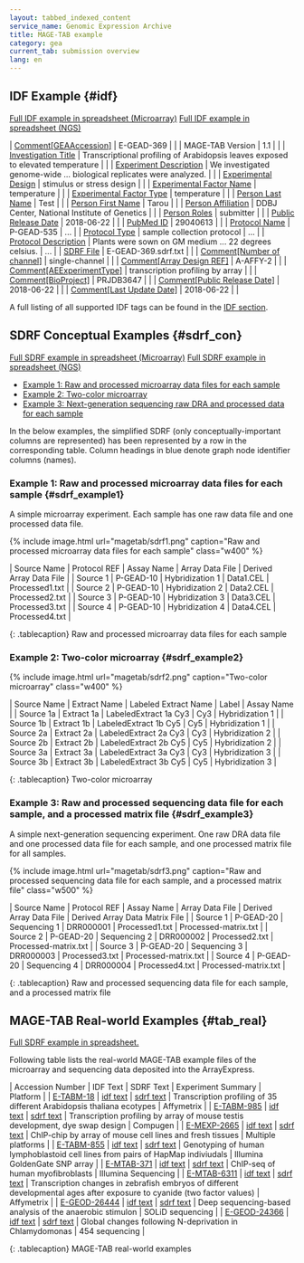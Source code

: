 ```yaml
---
layout: tabbed_indexed_content
service_name: Genomic Expression Archive
title: MAGE-TAB example
category: gea
current_tab: submission overview
lang: en
---
```


## IDF Example  {#idf}

[Full IDF example in spreadsheet (Microarray)](https://docs.google.com/spreadsheets/d/1y6pwWBUgz2XJ2l_78k56B-1Hnia116JtYrZJunsT38U/edit#gid=0)
[Full IDF example in spreadsheet (NGS)](https://docs.google.com/spreadsheets/d/1-KG-8f1ZyuCX056H-TB3MwGFFkpt8tmKXJu8NxWy4PQ/edit#gid=30173120)

| [Comment\[GEAAccession\]](/gea/metadata-e.html#Comment_idf)               | E-GEAD-369                                                                      |     |
| MAGE-TAB Version                                                          | 1.1                                                                             |     |
| [Investigation Title](/gea/metadata-e.html#Investigation_Title)           | Transcriptional profiling of Arabidopsis leaves exposed to elevated temperature |     |
| [Experiment Description](/gea/metadata-e.html#Experiment_Description)     | We investigated genome-wide ... biological replicates were analyzed.            |     |
| [Experimental Design](/gea/metadata-e.html#Experimental_Design)           | stimulus or stress design                                                       |     |
| [Experimental Factor Name](/gea/metadata-e.html#Experimental_Factor_Name) | temperature                                                                     |     |
| [Experimental Factor Type](/gea/metadata-e.html#Experimental_Factor_Type) | temperature                                                                     |     |
| [Person Last Name](/gea/metadata-e.html#Person_Last_Name)                 | Test                                                                            |     |
| [Person First Name](/gea/metadata-e.html#Person_First_Name)               | Tarou                                                                           |     |
| [Person Affiliation](/gea/metadata-e.html#Person_Affiliation)             | DDBJ Center, National Institute of Genetics                                     |     |
| [Person Roles](/gea/metadata-e.html#Person_Roles)                         | submitter                                                                       |     |
| [Public Release Date](/gea/metadata-e.html#Public_Release_Date)           | 2018-06-22                                                                      |     |
| [PubMed ID](/gea/metadata-e.html#PubMed_ID)                               | 29040613                                                                        |     |
| [Protocol Name](/gea/metadata-e.html#Protocol_Name)                       | P-GEAD-535                                                                      | ... |
| [Protocol Type](/gea/metadata-e.html#Protocol_Type)                       | sample collection protocol                                                      | ... |
| [Protocol Description](/gea/metadata-e.html#Protocol_Description)         | Plants were sown on GM medium ... 22 degrees celsius.                           | ... |
| [SDRF File](/gea/metadata-e.html#SDRF_File)                               | E-GEAD-369.sdrf.txt                                                             |     |
| [Comment\[Number of channel\]](/gea/metadata-e.html#Comment_idf)          | single-channel                                                                  |     |
| [Comment\[Array Design REF\]](/gea/metadata-e.html#Comment_idf)           | A-AFFY-2                                                                        |     |
| [Comment\[AEExperimentType\]](/gea/metadata-e.html#Comment_idf)           | transcription profiling by array                                                |     |
| [Comment\[BioProject\]](/gea/metadata-e.html#Comment_idf)                 | PRJDB3647                                                                       |     |
| [Comment\[Public Release Date\]](/gea/metadata-e.html#Comment_idf)        | 2018-06-22                                                                      |     |
| [Comment\[Last Update Date\]](/gea/metadata-e.html#Comment_idf)           | 2018-06-22                                                                      |     |


A full listing of all supported IDF tags can be found in the [IDF section](metadata-e.html#idf).

## SDRF Conceptual Examples  {#sdrf_con}

[Full SDRF example in spreadsheet (Microarray)](https://docs.google.com/spreadsheets/d/1y6pwWBUgz2XJ2l_78k56B-1Hnia116JtYrZJunsT38U/edit#gid=657626667)
[Full SDRF example in spreadsheet (NGS)](https://docs.google.com/spreadsheets/d/1-KG-8f1ZyuCX056H-TB3MwGFFkpt8tmKXJu8NxWy4PQ/edit#gid=513795053)

  - [Example 1: Raw and processed microarray data files for each
    sample](#sdrf_example1)
  - [Example 2: Two-color microarray](#sdrf_example2)
  - [Example 3: Next-generation sequencing raw DRA and processed data
    for each sample](#sdrf_example3)


In the below examples, the simplified SDRF (only conceptually-important
columns are represented) has been represented by a row in the
corresponding table. Column headings in blue denote graph node
identifier columns (names).


### Example 1: Raw and processed microarray data files for each sample  {#sdrf_example1}

A simple microarray experiment. Each sample has one raw data file and
one processed data file.


{% include image.html url="magetab/sdrf1.png" caption="Raw and processed microarray data files for each sample" class="w400" %}


| Source Name | Protocol REF | Assay Name      | Array Data File | Derived Array Data File |
| Source 1    | P-GEAD-10    | Hybridization 1 | Data1.CEL       | Processed1.txt          |
| Source 2    | P-GEAD-10    | Hybridization 2 | Data2.CEL       | Processed2.txt          |
| Source 3    | P-GEAD-10    | Hybridization 3 | Data3.CEL       | Processed3.txt          |
| Source 4    | P-GEAD-10    | Hybridization 4 | Data4.CEL       | Processed4.txt          |

{: .tablecaption}
Raw and processed microarray data files for each sample

### Example 2: Two-color microarray  {#sdrf_example2}


{% include image.html url="magetab/sdrf2.png" caption="Two-color microarray" class="w400" %}


| Source Name | Extract Name | Labeled Extract Name  | Label | Assay Name      |
| Source 1a   | Extract 1a   | LabeledExtract 1a Cy3 | Cy3   | Hybridization 1 |
| Source 1b   | Extract 1b   | LabeledExtract 1b Cy5 | Cy5   | Hybridization 1 |
| Source 2a   | Extract 2a   | LabeledExtract 2a Cy3 | Cy3   | Hybridization 2 |
| Source 2b   | Extract 2b   | LabeledExtract 2b Cy5 | Cy5   | Hybridization 2 |
| Source 3a   | Extract 3a   | LabeledExtract 3a Cy3 | Cy3   | Hybridization 3 |
| Source 3b   | Extract 3b   | LabeledExtract 3b Cy5 | Cy5   | Hybridization 3 |

{: .tablecaption}
Two-color microarray

### Example 3: Raw and processed sequencing data file for each sample, and a processed matrix file   {#sdrf_example3}

A simple next-generation sequencing experiment. One raw DRA data file
and one processed data file for each sample, and one processed matrix
file for all samples.


{% include image.html url="magetab/sdrf3.png" caption="Raw and processed sequencing data file for each sample, and a processed matrix file" class="w500" %}


| Source Name | Protocol REF | Assay Name   | Array Data File | Derived Array Data File | Derived Array Data Matrix File |
| Source 1    | P-GEAD-20    | Sequencing 1 | DRR000001       | Processed1.txt          | Processed-matrix.txt           |
| Source 2    | P-GEAD-20    | Sequencing 2 | DRR000002       | Processed2.txt          | Processed-matrix.txt           |
| Source 3    | P-GEAD-20    | Sequencing 3 | DRR000003       | Processed3.txt          | Processed-matrix.txt           |
| Source 4    | P-GEAD-20    | Sequencing 4 | DRR000004       | Processed4.txt          | Processed-matrix.txt           |

{: .tablecaption}
Raw and processed sequencing data file for each sample, and a processed
matrix file


## MAGE-TAB Real-world Examples  {#tab_real}

[Full SDRF example in
spreadsheet.](https://docs.google.com/spreadsheets/d/1y6pwWBUgz2XJ2l_78k56B-1Hnia116JtYrZJunsT38U/edit#gid=657626667)

Following table lists the real-world MAGE-TAB example files of the
microarray and sequencing data deposited into the ArrayExpress.


| Accession Number                                                            | IDF Text                                                                               | SDRF Text                                                                                | Experiment Summary                                                                                                       | Platform                      |
| [E-TABM-18](https://www.ebi.ac.uk/arrayexpress/experiments/E-TABM-18)       | [idf text](https://www.ebi.ac.uk/arrayexpress/files/E-TABM-18/E-TABM-18.idf.txt)       | [sdrf text](https://www.ebi.ac.uk/arrayexpress/files/E-TABM-18/E-TABM-18.sdrf.txt)       | Transcription profiling of 35 different Arabidopsis thaliana ecotypes                                                    | Affymetrix                    |
| [E-TABM-985](https://www.ebi.ac.uk/arrayexpress/experiments/E-TABM-985)     | [idf text](https://www.ebi.ac.uk/arrayexpress/files/E-TABM-985/E-TABM-985.idf.txt)     | [sdrf text](https://www.ebi.ac.uk/arrayexpress/files/E-TABM-985/E-TABM-985.sdrf.txt)     | Transcription profiling by array of mouse testis development, dye swap design                                            | Compugen                      |
| [E-MEXP-2665](https://www.ebi.ac.uk/arrayexpress/experiments/E-MEXP-2665)   | [idf text](https://www.ebi.ac.uk/arrayexpress/files/E-MEXP-2665/E-MEXP-2665.idf.txt)   | [sdrf text](https://www.ebi.ac.uk/arrayexpress/files/E-MEXP-2665/E-MEXP-2665.sdrf.txt)   | ChIP-chip by array of mouse cell lines and fresh tissues                                                                 | Multiple platforms            |
| [E-TABM-855](https://www.ebi.ac.uk/arrayexpress/experiments/E-TABM-855)     | [idf text](https://www.ebi.ac.uk/arrayexpress/files/E-TABM-855/E-TABM-855.idf.txt)     | [sdrf text](https://www.ebi.ac.uk/arrayexpress/files/E-TABM-855/E-TABM-855.sdrf.txt)     | Genotyping of human lymphoblastoid cell lines from pairs of HapMap indiviudals                                           | Illumina GoldenGate SNP array |
| [E-MTAB-371](https://www.ebi.ac.uk/arrayexpress/experiments/E-MTAB-371)     | [idf text](https://www.ebi.ac.uk/arrayexpress/files/E-MTAB-371/E-MTAB-371.idf.txt)     | [sdrf text](https://www.ebi.ac.uk/arrayexpress/files/E-MTAB-371/E-MTAB-371.sdrf.txt)     | ChIP-seq of human myofibroblasts                                                                                         | Illumina Sequencing           |
| [E-MTAB-6311](https://www.ebi.ac.uk/arrayexpress/experiments/E-MTAB-6311)   | [idf text](https://www.ebi.ac.uk/arrayexpress/files/E-MTAB-6311/E-MTAB-6311.idf.txt)   | [sdrf text](https://www.ebi.ac.uk/arrayexpress/files/E-MTAB-6311/E-MTAB-6311.sdrf.txt)   | Transcription changes in zebrafish embryos of different developmental ages after exposure to cyanide (two factor values) | Affymetrix                    |
| [E-GEOD-26444](https://www.ebi.ac.uk/arrayexpress/experiments/E-GEOD-26444) | [idf text](https://www.ebi.ac.uk/arrayexpress/files/E-GEOD-26444/E-GEOD-26444.idf.txt) | [sdrf text](https://www.ebi.ac.uk/arrayexpress/files/E-GEOD-26444/E-GEOD-26444.sdrf.txt) | Deep sequencing-based analysis of the anaerobic stimulon                                                                 | SOLiD sequencing              |
| [E-GEOD-24366](https://www.ebi.ac.uk/arrayexpress/experiments/E-GEOD-24366) | [idf text](https://www.ebi.ac.uk/arrayexpress/files/E-GEOD-24366/E-GEOD-24366.idf.txt) | [sdrf text](https://www.ebi.ac.uk/arrayexpress/files/E-GEOD-24366/E-GEOD-24366.sdrf.txt) | Global changes following N-deprivation in Chlamydomonas                                                                  | 454 sequencing                |

{: .tablecaption}
MAGE-TAB real-world examples
